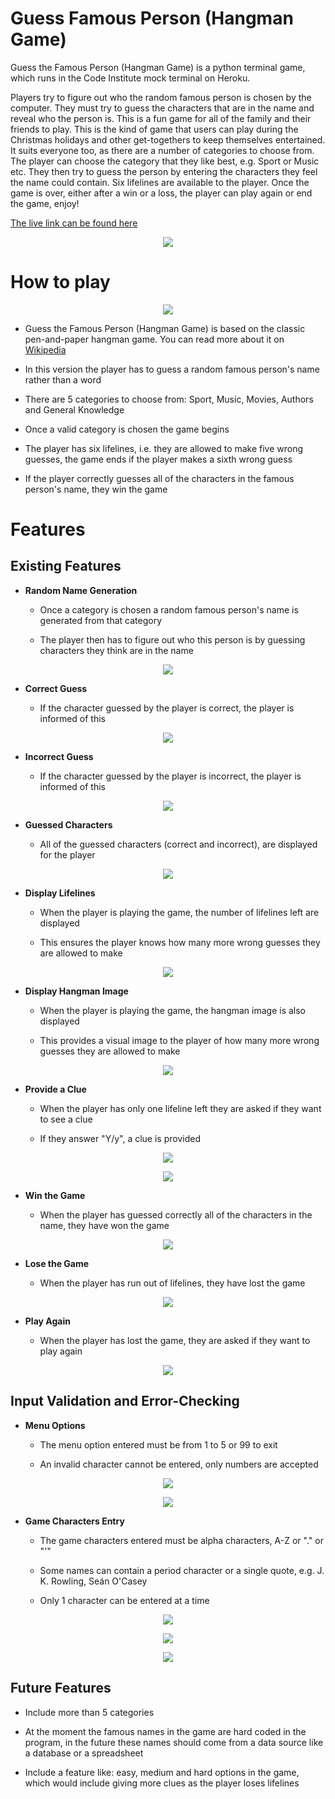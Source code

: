 <!--- Python terminal game -->
# Guess Famous Person (Hangman Game)

<!--- Game overview -->
Guess the Famous Person (Hangman Game) is a python terminal game, which runs in the Code Institute mock terminal on Heroku. 

Players try to figure out who the random famous person is chosen by the computer. They must try to guess the characters that are in the name and reveal who the person is. This is a fun game for all of the family and their friends to play. This is the kind of game that users can play during the Christmas holidays and other get-togethers to keep themselves entertained. It suits everyone too, as there are a number of categories to choose from. The player can choose the category that they like best, e.g. Sport or Music etc. They then try to guess the person by entering the characters they feel the name could contain. Six lifelines are available to the player. Once the game is over, either after a win or a loss, the player can play again or end the game, enjoy!

[The live link can be found here](https://guess-famous-person.herokuapp.com/) 
<!--- Responsive design image -->
<p align="center">
  <img src="./assets/images/responsive.jpg"/>  
</p>

<!--- Outline how to play the game -->
# How to play

<!--- Main Menu image -->
<p align="center">
  <img src="./assets/images/menu.jpg"/>  
</p>

  - Guess the Famous Person (Hangman Game) is based on the classic pen-and-paper hangman game. You can read more about it on [Wikipedia](https://en.wikipedia.org/wiki/Hangman_(game))

  - In this version the player has to guess a random famous person's name rather than a word 

  - There are 5 categories to choose from: Sport, Music, Movies, Authors and General Knowledge

  - Once a valid category is chosen the game begins

  - The player has six lifelines, i.e. they are allowed to make five wrong guesses, the game ends if the player makes a sixth wrong guess

  - If the player correctly guesses all of the characters in the famous person's name, they win the game

<!--- Outline the features of the game -->
# Features

## Existing Features

- __Random Name Generation__

    - Once a category is chosen a random famous person's name is generated from that category

    - The player then has to figure out who this person is by guessing characters they think are in the name

<!--- Sport image -->
<p align="center">
  <img src="./assets/images/sport.jpg"/>  
</p>

- __Correct Guess__

    - If the character guessed by the player is correct, the player is informed of this 

<!--- Correct guess image -->
<p align="center">
  <img src="./assets/images/correct.jpg"/>  
</p>

- __Incorrect Guess__

    - If the character guessed by the player is incorrect, the player is informed of this 

<!--- Incorrect guess image -->
<p align="center">
  <img src="./assets/images/incorrect.jpg"/>  
</p>

- __Guessed Characters__

    - All of the guessed characters (correct and incorrect), are displayed for the player 

<!--- Guessed characters image -->
<p align="center">
  <img src="./assets/images/guessed.jpg"/>  
</p>

- __Display Lifelines__
  
    - When the player is playing the game, the number of lifelines left are displayed

    - This ensures the player knows how many more wrong guesses they are allowed to make

<!--- Lifelines image -->
<p align="center">
  <img src="./assets/images/lifelines.jpg"/>  
</p>

- __Display Hangman Image__
  
    - When the player is playing the game, the hangman image is also displayed

    - This provides a visual image to the player of how many more wrong guesses they are allowed to make

<!--- Hangman image -->
<p align="center">
  <img src="./assets/images/hangman.jpg"/>  
</p>

- __Provide a Clue__
  
    - When the player has only one lifeline left they are asked if they want to see a clue

    - If they answer "Y/y", a clue is provided

<!--- Clue image -->
<p align="center">
  <img src="./assets/images/clue.jpg"/>  
</p>

<!--- Clue image 1 -->
<p align="center">
  <img src="./assets/images/clue1.jpg"/>  
</p>

- __Win the Game__
  
    - When the player has guessed correctly all of the characters in the name, they have won the game

<!--- Won image -->
<p align="center">
  <img src="./assets/images/won.jpg"/>  
</p>

- __Lose the Game__
  
    - When the player has run out of lifelines, they have lost the game

<!--- Lose image -->
<p align="center">
  <img src="./assets/images/lost.jpg"/>  
</p>

- __Play Again__
  
    - When the player has lost the game, they are asked if they want to play again

<!--- Play again image -->
<p align="center">
  <img src="./assets/images/again.jpg"/>  
</p>

## Input Validation and Error-Checking

- __Menu Options__

    - The menu option entered must be from 1 to 5 or 99 to exit

    - An invalid character cannot be entered, only numbers are accepted
    
<!--- Invalid menu image 1 -->
<p align="center">
  <img src="./assets/images/invalid-menu-1.jpg"/>  
</p>

<!--- Invalid menu image 2 -->
<p align="center">
  <img src="./assets/images/invalid-menu-2.jpg"/>  
</p>

- __Game Characters Entry__

    - The game characters entered must be alpha characters, A-Z or "." or "'"

    - Some names can contain a period character or a single quote, e.g. J. K. Rowling, Seán O'Casey

    - Only 1 character can be entered at a time

<!--- Invalid game image 1 -->
<p align="center">
  <img src="./assets/images/invalid-game-1.jpg"/>  
</p>

<!--- Invalid game image 2 -->
<p align="center">
  <img src="./assets/images/invalid-game-2.jpg"/>  
</p>   
    
<!--- Invalid game image 3 -->
<p align="center">
  <img src="./assets/images/invalid-game-3.jpg"/>  
</p>

## Future Features

- Include more than 5 categories 

- At the moment the famous names in the game are hard coded in the program, in the future these names should come from a data source like a database or a spreadsheet  

- Include a feature like: easy, medium and hard options in the game, which would include giving more clues as the player loses lifelines





  


    